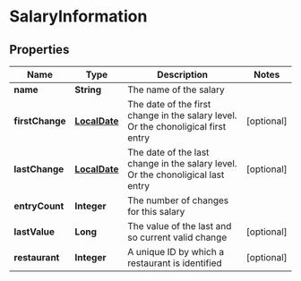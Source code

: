 # SalaryInformation

## Properties
Name | Type | Description | Notes
------------ | ------------- | ------------- | -------------
**name** | **String** | The name of the salary | 
**firstChange** | [**LocalDate**](LocalDate.md) | The date of the first change in the salary level. Or the chonoligical first entry |  [optional]
**lastChange** | [**LocalDate**](LocalDate.md) | The date of the last change in the salary level. Or the chonoligical last entry |  [optional]
**entryCount** | **Integer** | The number of changes for this salary | 
**lastValue** | **Long** | The value of the last and so current valid change |  [optional]
**restaurant** | **Integer** | A unique ID by which a restaurant is identified  |  [optional]
